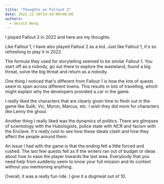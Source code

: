 ```yaml
---
title: "Thoughts on Fallout 2"
date: 2022-12-30T14:44:00+08:00
authors:
  - Gerald Wong
---
```


I played Fallout 2 in 2022 and here are my thoughts.

<!--more-->

Like Fallout 1, I have also played Fallout 2 as a kid. Just like Fallout 1, it's so refreshing to play it in 2022.

The formula they used for storytelling seemed to be similar Fallout 1. You start off as a nobody, go out there to explore the wasteland, found a big threat, solve the big threat and return as a nobody. 

One thing I noticed that's different from Fallout 1 is how the lots of quests seem to span across different towns. This results in lots of travelling, which might explain why the developers provided a car in the game. 

I really liked the characters that are clearly given time to flesh out in the game like Sulik, Vic, Myron, Marcus, etc. I wish they did more for characters like Lenny the ghoul.

Another thing I really liked was the dynamics of politics. There are glimpses of scientology with the Hubologists, police state with NCR and facism with the Enclave. It's really cool to see how these ideals clash and how they affect the people around them.

An issue I had with the game is that the ending felt a little forced and rushed. The last few quests felt as if the writers ran out of budget or ideas about how to ease the player towards the last area. Everybody that you need help from suddenly seem to know your full mission and its context without you mentioning anything. 

Overall, it was a really fun ride. I give it a dogmeat out of 10.

